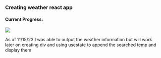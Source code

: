 ### Creating weather react app

#### Current Progress:
![](./images/progress)

As of 11/15/23 I was able to output the weather information but will work later on creating div and using usestate to append the searched temp and display them 
